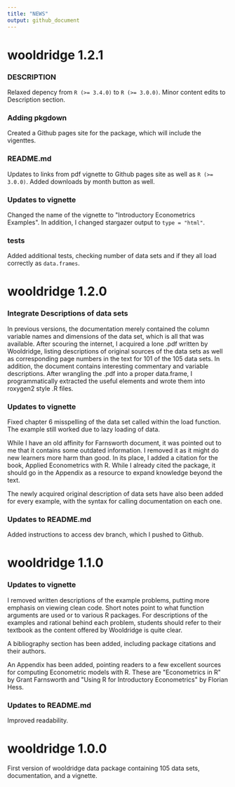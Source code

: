 ```yaml
---
title: "NEWS"
output: github_document
---
```


# wooldridge 1.2.1

### DESCRIPTION

Relaxed depency from `R (>= 3.4.0)` to `R (>= 3.0.0)`. 
Minor content edits to Description section.

### Adding pkgdown

Created a Github pages site for the package, which will include the vigenttes.

### README.md

Updates to links from pdf vignette to Github pages site as well as `R (>= 3.0.0)`.
Added downloads by month button as well.

### Updates to vignette

Changed the name of the vignette to "Introductory Econometrics Examples".
In addition, I changed stargazer output to `type = "html"`.

### tests

Added additional tests, checking number of data sets and if they all load correctly as `data.frames`.



# wooldridge 1.2.0

### Integrate Descriptions of data sets

In previous versions, the documentation merely contained the column variable names and dimensions of the data set, which is all that was available. After scouring the internet, I acquired a lone .pdf written by Wooldridge, listing descriptions of original sources of the data sets as well as corresponding page numbers in the text for 101 of the 105 data sets. In addition, the document contains interesting commentary and variable descriptions. After wrangling the .pdf into a proper data.frame, I programmatically extracted the useful elements and wrote them into roxygen2 style .R files.

### Updates to vignette

Fixed chapter 6 misspelling of the data set called within the load function. The example still worked due to lazy loading of data.

While I have an old affinity for Farnsworth document, it was pointed out to me that it contains some outdated information. I removed it as it might do new learners more harm than good. In its place, I added a citation for the book, Applied Econometrics with R. While I already cited the package, it should go in the Appendix as a resource to expand knowledge beyond the text.

The newly acquired original description of data sets have also been added for every example, with the syntax for calling documentation on each one.

### Updates to README.md 

Added instructions to access dev branch, which I pushed to Github.

# wooldridge 1.1.0

### Updates to vignette

I removed written descriptions of the example problems, putting more emphasis on viewing clean code. Short notes point to what function arguments are used or to various R packages. For descriptions of the examples and rational behind each problem, students should refer to their textbook as the content offered by Wooldridge is quite clear.

A bibliography section has been added, including package citations and their authors.

An Appendix has been added, pointing readers to a few excellent sources for computing Econometric models with R. These are "Econometrics in R" by Grant Farnsworth and "Using R for Introductory Econometrics" by Florian Hess.

### Updates to README.md 

Improved readability.


# wooldridge 1.0.0

First version of wooldridge data package containing 105 data sets, documentation, and a vignette.

